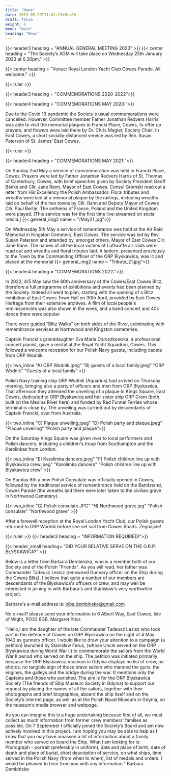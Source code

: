```yaml
---
title: "News"
date: 2019-05-29T11:01:13+01:00
draft: false
weight: 6
menu: "main"
heading: "News"
---
```

{{< header3 heading = "ANNUAL GENERAL MEETING 2023" >}}
{{< center heading = "The Society’s AGM will take place on Wednesday 25th January 2023 at 6.30pm." >}}

{{< center heading = "Venue: Royal London Yacht Club Cowes Parade. All welcome." >}}


{{< ruler >}}



{{< header3 heading = "COMMEMORATIONS 2020-2022">}}

{{< header4 heading = "COMMEMORATIONS MAY 2020:">}}

Due to the Covid 19 pandemic the Society's
usual commemorations were cancelled.
However, Committee member Father Jonathan
Redvers Harris was able to visit the memorial
plaques in Francki Place, Cowes, to offer up
prayers, and flowers were laid there by Dr.
Chris Magier, Society Chair.
In East Cowes, a short socially-distanced
service was led by Rev. Susan Paterson of St.
James' East Cowes.


{{< ruler >}}


{{< header4 heading = "COMMEMORATIONS MAY 2021:">}}

On Sunday 2nd May a service of
commemoration was held in Francki Place,
Cowes. Prayers were led by Father Jonathan
Redvers Harris of St. Thomas of Canterbury, Cowes, with brief speeches
given by Society President Geoff Banks and Cllr. Jane Rann, Mayor of
East Cowes. Consul Gromski read out a letter from His Excellency the
Polish Ambassador. Floral tributes and wreaths were laid at a memorial
plaque by the railings, including wreaths laid on behalf of the two towns
by Cllr. Rann and Deputy Mayor of Cowes Cllr. Paul Bertie. The anthems
of France, Poland and the United Kingdom were played. [This service
was for the first time live-streamed on social media.]
{{< general_img2 name = "/May21.jpg">}}

On Wednesday 5th May a service
of remembrance was held at the
Air Raid Memorial in Kingston
Cemetery, East Cowes. The
service was led by Rev. Susan
Paterson and attended by,
amongst others, Mayor of East
Cowes Cllr. Jane Rann. The
names of all the local victims of
Luftwaffe air raids were read out
and wreaths and floral tributes
laid. A lantern, presented
previously to the Town by the
Commanding Officer of the ORP
Blyskawica, was lit and placed at the memorial
{{< general_img2 name = "Tribute_21.jpg">}}

{{< header4 heading = "COMMEMORATIONS 2022:">}}

In 2022, 4/5 May saw the 80th anniversary of the Cowes/East Cowes Blitz, therefore a full programme of exhibitions and events had been planned by the Society. Indeed all went to plan, starting with the opening of a Blitz exhibition at East Cowes Town Hall on 30th April, provided by East Cowes Heritage from their extensive archives. 
A film of local people's reminiscencies was also shown in the week, and a band concert and 40s dance there were popular.

There were guided “Blitz Walks” on both sides of the River, culminating with remembrance services at Northwood and Kingston cemeteries. 

Captain Francki's granddaughter Eva Maria Doroszkowska, a professional concert pianist, gave a recital at the Royal Yacht Squadron, Cowes. This followed a welcome reception for our Polish Navy guests, including cadets from ORP Wodnik.

{{< two_inline "A) ORP Wodnik.jpeg"  "B) guests of a local family.jpeg"  "ORP Wodnik"  "Guests of a local family" >}}


Polish Navy training ship ORP Wodnik (Aquarius) had arrived on Thursday morning, bringing also a party of officers and men from ORP Błyskawica. That afternoon they attended the unveiling of a plaque in Kings Square, East Cowes, dedicated to ORP Błyskawica and her sister ship ORP Grom (both built on the Medina River here) and funded by Red Funnel Ferries whose terminal is close by. The unveiling was carried out by descendants of Captain Francki, over from Australia.

{{< two_inline "C) Plaque unveiling.jpeg"  "D) Polish party and plaque.jpeg"  "Plaque unveiling" "Polish party and plaque">}}


On the  Saturday Kings Square was given over to local performers and Polish dancers, including a children's troup from Southampton and the Karolinkas from London.

{{< two_inline "E) Karolimka dancers.jpeg"  "F) Polish children line up with Blyskawica crew.jpeg"  "Karolimka dancers"  "Polish children line up with Blyskawica crew" >}}


On Sunday 8th a new Polish Consulate was officially opened in Cowes, followed by the traditional service of remembrance held on the Bandstand, Cowes Parade (the wreaths laid there were later taken to the civilian grave in Northwood Cemetery).

{{< two_inline "G) Polish consulate.JPG"  "H) Northwood grave.jpg"  "Polish consulate"  "Northwood grave" >}}


After a farewell reception at the Royal London Yacht Club, our Polish guests returned to ORP Wodnik before she set sail from Cowes Roads.  Żegnajcie!



{{< ruler >}}
{{< header3 heading = "INFORMATION REQUIRED!">}}

 {{< header_small heading= "DID YOUR RELATIVE SERVE ON THE O.R.P. BŁYSKAWICA?" >}}

Below is a letter from Barbara Dembińska, who is a member both of our Society and of the Polish "Friends". As you will read, her father was Commander Tadeusz Lesisz (renowned Gunnery officer on the Ship during the Cowes Blitz). I believe that quite a number of our members are descendants of the Błyskawica's officers or crew, and may well be interested in joining in with Barbara's and Stanisław's very worthwhile project.

Barbara's e-mail address is: biba.dembinska@gmail.com

No e-mail? please send your information to 6 Albert Way, East
Cowes, Isle of Wight, PO32 6GB. Margaret Prior.

 "Hello,I am the daughter of the late Commander Tadeusz Lesisz who took part in the defence of Cowes on ORP Błyskawica on the night of 4 May 1942 as gunnery officer.
I would like to draw your attention to a campaign (a petition) launched by Stanisław Feruś, (whose Uncle served on the ORP Błyskawica during World War II) to commemorate the sailors from the World War II period who served on the ship.
The petition was initiated primarily because the ORP Błyskawica museum in Gdynia displays no list of crew, no photos, no tangible sign of those brave sailors who manned the guns, the engines, the galleys and the bridge during the war. It mentions only the Captains and those who perished.
The aim is for the ORP Błyskawica Society (The friends of Ship Museum Society in Gdynia) to support our request by placing the names of all the sailors, together with their photographs and brief biographies, aboard the ship itself and on the Society’s internet page, as well as at the Polish Naval Museum in Gdynia, on the museum’s media browser and webpage.
 
 As you can imagine this is a huge undertaking because first of all, we must collect as much information from former crew members' families as possible.
On 7 September I officially joined the Society’s Board and am now actively involved in this project.
I am hoping you may be able to help as I know that you may have amassed a lot of information about a family member who served on board the Ship. What I am looking for is:
Photograph - portrait (preferably in uniform), date and place of birth, date of death and place of burial, short description of service, on what ships, time served in the Polish Navy (from when to when), list of medals and orders.
I would be pleased to hear from you with any information." Barbara Dembińska





